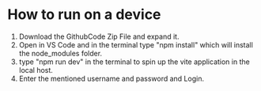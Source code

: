 # How to run on a device

1. Download the GithubCode Zip File and expand it.
2. Open in VS Code and in the terminal type "npm install" which will install the node_modules folder.
3. type "npm run dev" in the terminal to spin up the vite application in the local host.
4. Enter the mentioned username and password and Login.
